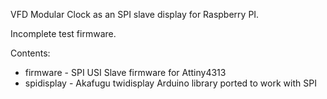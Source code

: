 VFD Modular Clock as an SPI slave display for Raspberry PI.

Incomplete test firmware.

Contents:

* firmware - SPI USI Slave firmware for Attiny4313
* spidisplay - Akafugu twidisplay Arduino library ported to work with SPI
